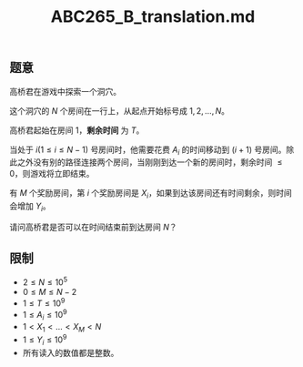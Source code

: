 ﻿---
title: "ABC265_B_translation.md"
tags: []
author: ""
created: ""
---

## 题意

高桥君在游戏中探索一个洞穴。

这个洞穴的 $N$ 个房间在一行上，从起点开始标号成 $1,2,\ldots,N$。

高桥君起始在房间 $1$，**剩余时间** 为 $T$。

当处于 $i (1 \leq i \leq N-1)$ 号房间时，他需要花费 $A_i$ 的时间移动到 $(i+1)$ 号房间。除此之外没有别的路径连接两个房间，当刚刚到达一个新的房间时，剩余时间 $\le 0$，则游戏将立即结束。

有 $M$ 个奖励房间，第 $i$ 个奖励房间是 $X_i$，如果到达该房间还有时间剩余，则时间会增加 $Y_i$。

请问高桥君是否可以在时间结束前到达房间 $N$？

## 限制

- $2≤N≤10^5$
- $0 \leq M \leq N-2$
- $1 \leq T \leq 10^9$
- $1 \leq A_i \leq 10^9$
- $1 < X_1 < \ldots < X_M < N$
- $1 \leq Y_i \leq 10^9$
- 所有读入的数值都是整数。

